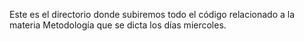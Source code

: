 Este es el directorio donde subiremos todo el código relacionado a la materia Metodología que se dicta los días miercoles.

